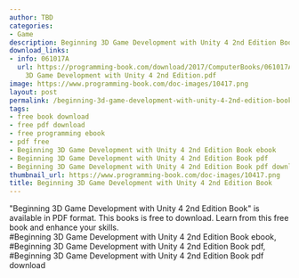 ```yaml
---
author: TBD
categories:
- Game
description: Beginning 3D Game Development with Unity 4 2nd Edition Book
download_links:
- info: 061017A
  url: https://programming-book.com/download/2017/ComputerBooks/061017A/Beginning
    3D Game Development with Unity 4 2nd Edition.pdf
image: https://www.programming-book.com/doc-images/10417.png
layout: post
permalink: /beginning-3d-game-development-with-unity-4-2nd-edition-book.html
tags:
- free book download
- free pdf download
- free programming ebook
- pdf free
- Beginning 3D Game Development with Unity 4 2nd Edition Book ebook
- Beginning 3D Game Development with Unity 4 2nd Edition Book pdf
- Beginning 3D Game Development with Unity 4 2nd Edition Book pdf download
thumbnail_url: https://www.programming-book.com/doc-images/10417.png
title: Beginning 3D Game Development with Unity 4 2nd Edition Book
---
```


 
<div class="item-desc text-justify">
  "Beginning 3D Game Development with Unity 4 2nd Edition Book" is available in PDF format. This books is free to download. Learn from this free book and enhance your skills.
  <br>
  #Beginning 3D Game Development with Unity 4 2nd Edition Book ebook, #Beginning 3D Game Development with Unity 4 2nd Edition Book pdf, #Beginning 3D Game Development with Unity 4 2nd Edition Book pdf download
</div>